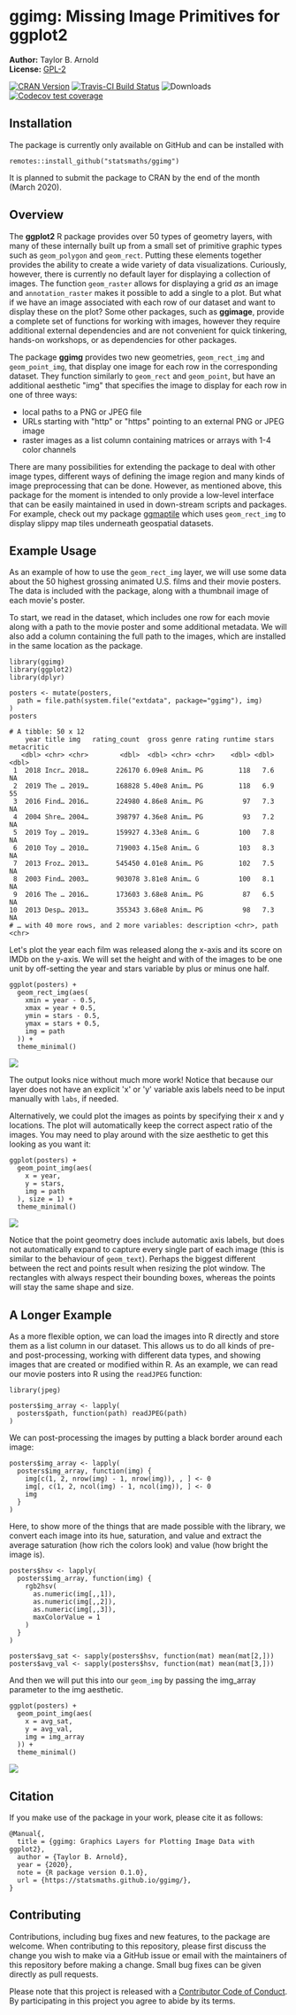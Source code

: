 # ggimg: Missing Image Primitives for ggplot2

**Author:** Taylor B. Arnold<br/>
**License:** [GPL-2](https://opensource.org/licenses/GPL-2.0)

[![CRAN Version](http://www.r-pkg.org/badges/version/ggimg)](https://CRAN.R-project.org/package=ggimg) [![Travis-CI Build Status](https://travis-ci.org/statsmaths/ggimg.svg?branch=master)](https://travis-ci.org/statsmaths/ggimg) ![Downloads](http://cranlogs.r-pkg.org/badges/ggimg)
[![Codecov test coverage](https://codecov.io/gh/statsmaths/ggimg/branch/master/graph/badge.svg)](https://codecov.io/gh/statsmaths/ggimg?branch=master)

## Installation

The package is currently only available on GitHub and can be installed with

```{r}
remotes::install_github("statsmaths/ggimg")
```

It is planned to submit the package to CRAN by the end of the month
(March 2020).

## Overview

The **ggplot2** R package provides over 50 types of geometry layers, with many
of these internally built up from a small set of primitive graphic types such
as `geom_polygon` and `geom_rect`. Putting these elements together provides
the ability to create a wide variety of data visualizations. Curiously, however,
there is currently no default layer for displaying a collection of images.
The function `geom_raster` allows for displaying a grid *as* an image and
`annotation_raster` makes it possible to add a single to a plot. But what if
we have an image associated with each row of our dataset and want to display
these on the plot? Some other packages, such as **ggimage**, provide a complete
set of functions for working with images, however they require additional
external dependencies and are not convenient for quick tinkering, hands-on
workshops, or as dependencies for other packages.

The package **ggimg** provides two new geometries, `geom_rect_img` and
`geom_point_img`, that display one image for each row in the corresponding
dataset. They function similarly to `geom_rect` and `geom_point`, but have an
additional aesthetic "img" that specifies the image to display for each row
in one of three ways:

- local paths to a PNG or JPEG file
- URLs starting with "http" or "https" pointing to an external PNG or JPEG image
- raster images as a list column containing matrices or arrays with 1-4 color
channels

There are many possibilities for extending the package to deal with other
image types, different ways of defining the image region and many kinds of image
preprocessing that can be done. However, as mentioned above, this package for
the moment is intended to only provide a low-level interface that can be easily
maintained in used in down-stream scripts and packages. For example, check out
my package [ggmaptile](https://github.com/statsmaths/ggmaptile) which uses
`geom_rect_img` to display slippy map tiles underneath geospatial datasets.

## Example Usage

As an example of how to use the `geom_rect_img` layer, we will use some data
about the 50 highest grossing animated U.S. films and their movie posters. The
data is included with the package, along with a thumbnail image of each movie's
poster.

To start, we read in the dataset, which includes one row for each movie along
with a path to the movie poster and some additional metadata. We will also add
a column containing the full path to the images, which are installed in the
same location as the package.

```{r}
library(ggimg)
library(ggplot2)
library(dplyr)

posters <- mutate(posters,
  path = file.path(system.file("extdata", package="ggimg"), img)
)
posters
```
```
# A tibble: 50 x 12
    year title img   rating_count  gross genre rating runtime stars metacritic
   <dbl> <chr> <chr>        <dbl>  <dbl> <chr> <chr>    <dbl> <dbl>      <dbl>
 1  2018 Incr… 2018…       226170 6.09e8 Anim… PG         118   7.6         NA
 2  2019 The … 2019…       168828 5.40e8 Anim… PG         118   6.9         55
 3  2016 Find… 2016…       224980 4.86e8 Anim… PG          97   7.3         NA
 4  2004 Shre… 2004…       398797 4.36e8 Anim… PG          93   7.2         NA
 5  2019 Toy … 2019…       159927 4.33e8 Anim… G          100   7.8         NA
 6  2010 Toy … 2010…       719003 4.15e8 Anim… G          103   8.3         NA
 7  2013 Froz… 2013…       545450 4.01e8 Anim… PG         102   7.5         NA
 8  2003 Find… 2003…       903078 3.81e8 Anim… G          100   8.1         NA
 9  2016 The … 2016…       173603 3.68e8 Anim… PG          87   6.5         NA
10  2013 Desp… 2013…       355343 3.68e8 Anim… PG          98   7.3         NA
# … with 40 more rows, and 2 more variables: description <chr>, path <chr>
```

Let's plot the year each film was released along the x-axis and its score on
IMDb on the y-axis. We will set the height and with of the images to be one unit
by off-setting the year and stars variable by plus or minus one half.

```{r}
ggplot(posters) +
  geom_rect_img(aes(
    xmin = year - 0.5,
    xmax = year + 0.5,
    ymin = stars - 0.5,
    ymax = stars + 0.5,
    img = path
  )) +
  theme_minimal()
```

![](figs/poster_rect.jpg)

The output looks nice without much more work! Notice that because our layer
does not have an explicit 'x' or 'y' variable axis labels need to be input
manually with `labs`, if needed.

Alternatively, we could plot the images as points by specifying their x and y
locations. The plot will automatically keep the correct aspect ratio of the
images. You may need to play around with the size aesthetic to get this looking
as you want it:

```{r}
ggplot(posters) +
  geom_point_img(aes(
    x = year,
    y = stars,
    img = path
  ), size = 1) +
  theme_minimal()
```

![](figs/poster_point.jpg)

Notice that the point geometry does include automatic axis labels, but does not
automatically expand to capture every single part of each image (this is
similar to the behaviour of `geom_text`).
Perhaps the biggest different between the rect and points result when resizing
the plot window. The rectangles with always respect their bounding boxes,
whereas the points will stay the same shape and size.

## A Longer Example

As a more flexible option, we can load the images into R directly and
store them as a list column in our dataset. This allows us to do all kinds of
pre- and post-processing, working with different data types, and showing images
that are created or modified within R. As an example, we can read our movie
posters into R using the `readJPEG` function:

```{r}
library(jpeg)

posters$img_array <- lapply(
  posters$path, function(path) readJPEG(path)
)
```

We can post-processing the images by putting a black border around each image:

```{r}
posters$img_array <- lapply(
  posters$img_array, function(img) {
    img[c(1, 2, nrow(img) - 1, nrow(img)), , ] <- 0
    img[, c(1, 2, ncol(img) - 1, ncol(img)), ] <- 0
    img
  }
)
```

Here, to show more of the things that are made possible with the library,
we convert each image into its hue, saturation, and value and extract the
average saturation (how rich the colors look) and value (how bright the image
is).

```{r}
posters$hsv <- lapply(
  posters$img_array, function(img) {
    rgb2hsv(
      as.numeric(img[,,1]),
      as.numeric(img[,,2]),
      as.numeric(img[,,3]),
      maxColorValue = 1
    )
  }
)

posters$avg_sat <- sapply(posters$hsv, function(mat) mean(mat[2,]))
posters$avg_val <- sapply(posters$hsv, function(mat) mean(mat[3,]))
```

And then we will put this into our `geom_img` by passing the img_array parameter
to the img aesthetic.

```{r}
ggplot(posters) +
  geom_point_img(aes(
    x = avg_sat,
    y = avg_val,
    img = img_array
  )) +
  theme_minimal()
```

![](figs/poster_hsv.jpg)


## Citation

If you make use of the package in your work, please cite it as follows:

```
@Manual{,
  title = {ggimg: Graphics Layers for Plotting Image Data with ggplot2},
  author = {Taylor B. Arnold},
  year = {2020},
  note = {R package version 0.1.0},
  url = {https://statsmaths.github.io/ggimg/},
}
```

## Contributing

Contributions, including bug fixes and new features, to the package are
welcome. When contributing to this repository, please first discuss the change
you wish to make via a GitHub issue or email with the maintainers of this
repository before making a change. Small bug fixes can be given directly
as pull requests.

Please note that this project is released with a
[Contributor Code of Conduct](CONDUCT.md). By participating in this project
you agree to abide by its terms.
